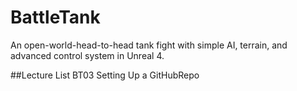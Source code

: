 # BattleTank
An open-world-head-to-head tank fight with simple AI, terrain, and advanced control system in  Unreal 4.

##Lecture List
BT03 Setting Up a GitHubRepo